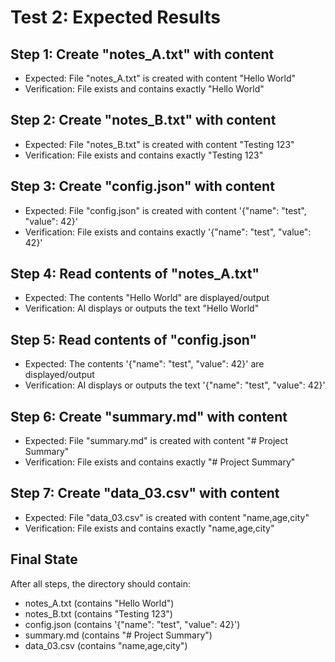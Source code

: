 # Test 2: Expected Results

## Step 1: Create "notes_A.txt" with content
- Expected: File "notes_A.txt" is created with content "Hello World"
- Verification: File exists and contains exactly "Hello World"

## Step 2: Create "notes_B.txt" with content
- Expected: File "notes_B.txt" is created with content "Testing 123"
- Verification: File exists and contains exactly "Testing 123"

## Step 3: Create "config.json" with content
- Expected: File "config.json" is created with content '{"name": "test", "value": 42}'
- Verification: File exists and contains exactly '{"name": "test", "value": 42}'

## Step 4: Read contents of "notes_A.txt"
- Expected: The contents "Hello World" are displayed/output
- Verification: AI displays or outputs the text "Hello World"

## Step 5: Read contents of "config.json"
- Expected: The contents '{"name": "test", "value": 42}' are displayed/output
- Verification: AI displays or outputs the text '{"name": "test", "value": 42}'

## Step 6: Create "summary.md" with content
- Expected: File "summary.md" is created with content "# Project Summary"
- Verification: File exists and contains exactly "# Project Summary"

## Step 7: Create "data_03.csv" with content
- Expected: File "data_03.csv" is created with content "name,age,city"
- Verification: File exists and contains exactly "name,age,city"

## Final State
After all steps, the directory should contain:
- notes_A.txt (contains "Hello World")
- notes_B.txt (contains "Testing 123")
- config.json (contains '{"name": "test", "value": 42}')
- summary.md (contains "# Project Summary")
- data_03.csv (contains "name,age,city")